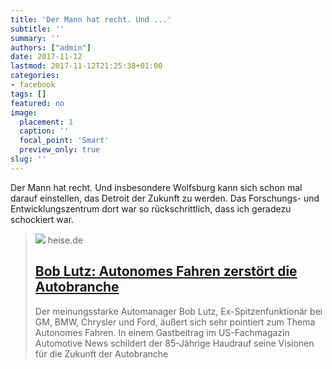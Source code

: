 ```yaml
---
title: 'Der Mann hat recht. Und ...'
subtitle: ''
summary: ''
authors: ["admin"]
date: 2017-11-12
lastmod: 2017-11-12T21:25:38+01:00
categories:
- facebook
tags: []
featured: no
image:
  placement: 1
  caption: ''
  focal_point: 'Smart'
  preview_only: true
slug: ''
---
```

Der Mann hat recht. Und insbesondere Wolfsburg kann sich schon mal darauf einstellen, das Detroit der Zukunft zu werden. Das Forschungs- und Entwicklungszentrum dort war so rückschrittlich, dass ich geradezu schockiert war.
> [![](https://heise.cloudimg.io/bound/1200x1200/q85.png-lossy-85.webp-lossy-85.foil1/_www-heise-de_/autos/imgs/14/2/3/1/5/6/5/3/1276df9a006e3440-fbecb4c88d7b7235.jpeg)](https://www.heise.de/autos/artikel/Bob-Lutz-Autonomes-Fahren-zerstoert-die-Autobranche-3887471.html)
> heise.de
> ## [Bob Lutz: Autonomes Fahren zerstört die Autobranche](https://www.heise.de/autos/artikel/Bob-Lutz-Autonomes-Fahren-zerstoert-die-Autobranche-3887471.html)
>
>Der meinungsstarke Automanager Bob Lutz, Ex-Spitzenfunktionär bei GM, BMW, Chrysler und Ford, äußert sich sehr pointiert zum Thema Autonomes Fahren. In einem Gastbeitrag im US-Fachmagazin Automotive News schildert der 85-Jährige Haudrauf seine Visionen für die Zukunft der Autobranche

